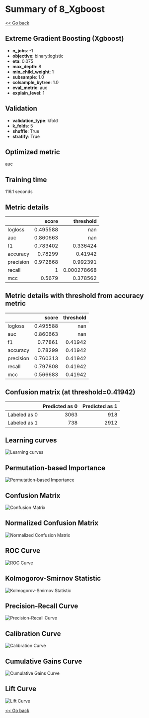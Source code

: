 # Summary of 8_Xgboost

[<< Go back](../README.md)


## Extreme Gradient Boosting (Xgboost)
- **n_jobs**: -1
- **objective**: binary:logistic
- **eta**: 0.075
- **max_depth**: 8
- **min_child_weight**: 1
- **subsample**: 1.0
- **colsample_bytree**: 1.0
- **eval_metric**: auc
- **explain_level**: 1

## Validation
 - **validation_type**: kfold
 - **k_folds**: 5
 - **shuffle**: True
 - **stratify**: True

## Optimized metric
auc

## Training time

116.1 seconds

## Metric details
|           |    score |     threshold |
|:----------|---------:|--------------:|
| logloss   | 0.495588 | nan           |
| auc       | 0.860663 | nan           |
| f1        | 0.783402 |   0.336424    |
| accuracy  | 0.78299  |   0.41942     |
| precision | 0.972868 |   0.992391    |
| recall    | 1        |   0.000278668 |
| mcc       | 0.5679   |   0.378562    |


## Metric details with threshold from accuracy metric
|           |    score |   threshold |
|:----------|---------:|------------:|
| logloss   | 0.495588 |   nan       |
| auc       | 0.860663 |   nan       |
| f1        | 0.77861  |     0.41942 |
| accuracy  | 0.78299  |     0.41942 |
| precision | 0.760313 |     0.41942 |
| recall    | 0.797808 |     0.41942 |
| mcc       | 0.566683 |     0.41942 |


## Confusion matrix (at threshold=0.41942)
|              |   Predicted as 0 |   Predicted as 1 |
|:-------------|-----------------:|-----------------:|
| Labeled as 0 |             3063 |              918 |
| Labeled as 1 |              738 |             2912 |

## Learning curves
![Learning curves](learning_curves.png)

## Permutation-based Importance
![Permutation-based Importance](permutation_importance.png)
## Confusion Matrix

![Confusion Matrix](confusion_matrix.png)


## Normalized Confusion Matrix

![Normalized Confusion Matrix](confusion_matrix_normalized.png)


## ROC Curve

![ROC Curve](roc_curve.png)


## Kolmogorov-Smirnov Statistic

![Kolmogorov-Smirnov Statistic](ks_statistic.png)


## Precision-Recall Curve

![Precision-Recall Curve](precision_recall_curve.png)


## Calibration Curve

![Calibration Curve](calibration_curve_curve.png)


## Cumulative Gains Curve

![Cumulative Gains Curve](cumulative_gains_curve.png)


## Lift Curve

![Lift Curve](lift_curve.png)



[<< Go back](../README.md)
